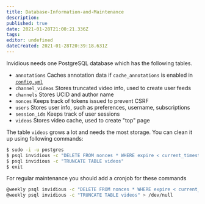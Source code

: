 ```yaml
---
title: Database-Information-and-Maintenance
description: 
published: true
date: 2021-01-28T21:00:21.336Z
tags: 
editor: undefined
dateCreated: 2021-01-28T20:39:18.631Z
---
```


Invidious needs one PostgreSQL database which has the following tables.

- `annotations` Caches annotation data if `cache_annotations` is enabled in [`config.yml`](./Configuration)
- `channel_videos` Stores truncated video info, used to create user feeds  
- `channels` Stores UCID and author name  
- `nonces` Keeps track of tokens issued to prevent CSRF  
- `users` Stores user info, such as preferences, username, subscriptions  
- `session_ids` Keeps track of user sessions  
- `videos` Stores video cache, used to create "top" page  

The table `videos` grows a lot and needs the most storage. You can clean it up using following commands:
```bash
$ sudo -i -u postgres
$ psql invidious -c "DELETE FROM nonces * WHERE expire < current_timestamp"
$ psql invidious -c "TRUNCATE TABLE videos"
$ exit
```

For regular maintenance you should add a cronjob for these commands
```bash
@weekly psql invidious -c "DELETE FROM nonces * WHERE expire < current_timestamp" > /dev/null
@weekly psql invidious -c "TRUNCATE TABLE videos" > /dev/null
```